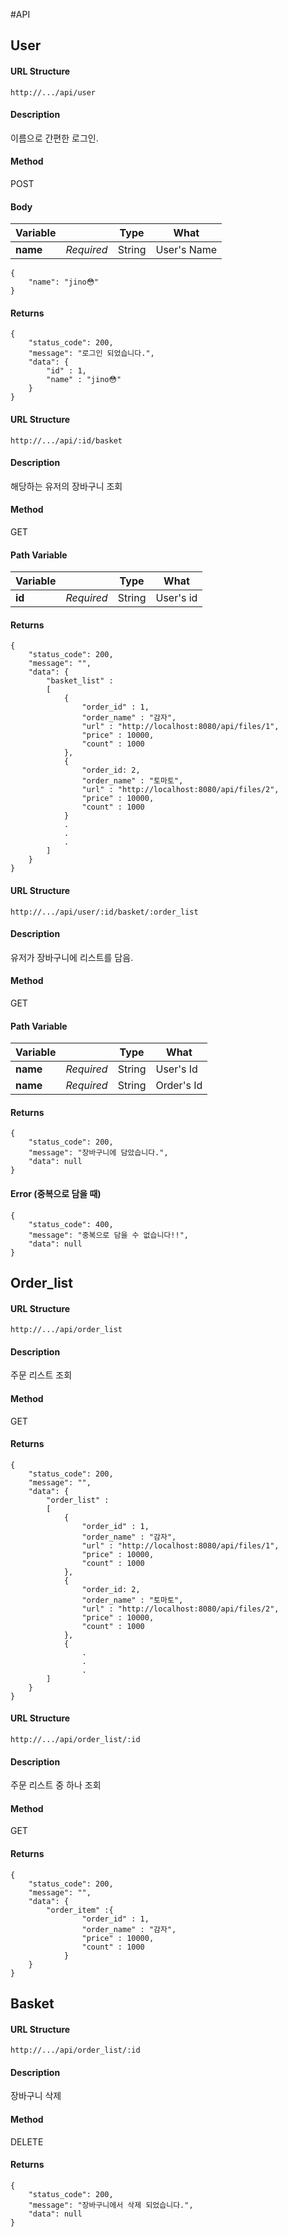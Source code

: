 #API

## User

#### URL Structure
`http://.../api/user`

#### Description
이름으로 간편한 로그인.

#### Method
POST

#### Body
| Variable |  | Type | What |
|---|---|---|----|
| **name** | *Required* | String |  User's Name  |

```
{
    "name": "jino😳"
}
```

#### Returns
```
{
    "status_code": 200,
    "message": "로그인 되었습니다.",
    "data": {
        "id" : 1,
        "name" : "jino😳"
    }
}
```


#### URL Structure
`http://.../api/:id/basket`

#### Description
해당하는 유저의 장바구니 조회

#### Method
GET

#### Path Variable
| Variable |  | Type | What |
|---|---|---|----|
| **id** | *Required* | String |  User's id  |

#### Returns
```
{
    "status_code": 200,
    "message": "",
    "data": {
        "basket_list" : 
        [
            { 
                "order_id" : 1,
                "order_name" : "감자",
                "url" : "http://localhost:8080/api/files/1",
                "price" : 10000,
                "count" : 1000
            },
            {
                "order_id: 2,
                "order_name" : "토마토",
                "url" : "http://localhost:8080/api/files/2",
                "price" : 10000,
                "count" : 1000
            }
            .
            .
            .
        ]
    }
}
```



#### URL Structure
`http://.../api/user/:id/basket/:order_list`

#### Description
유저가 장바구니에 리스트를 담음.

#### Method
GET

#### Path Variable
| Variable |  | Type | What |
|---|---|---|----|
| **name** | *Required* | String |  User's Id  |
| **name** | *Required* | String |  Order's Id  |


#### Returns
```
{
    "status_code": 200,
    "message": "장바구니에 담았습니다.",
    "data": null
}
```

#### Error (중복으로 담을 때)
```
{
    "status_code": 400,
    "message": "중복으로 담을 수 없습니다!!",
    "data": null
}
```



## Order_list

#### URL Structure
`http://.../api/order_list`

#### Description
주문 리스트 조회

#### Method
GET

#### Returns
```
{
    "status_code": 200,
    "message": "",
    "data": {
        "order_list" : 
        [
            { 
                "order_id" : 1,
                "order_name" : "감자",
                "url" : "http://localhost:8080/api/files/1",
                "price" : 10000,
                "count" : 1000
            },
            {
                "order_id: 2,
                "order_name" : "토마토",
                "url" : "http://localhost:8080/api/files/2",
                "price" : 10000,
                "count" : 1000
            },
            {
                .
                .
                .
        ]
    }
}
```



#### URL Structure
`http://.../api/order_list/:id`

#### Description
주문 리스트 중 하나 조회

#### Method
GET

#### Returns
```
{
    "status_code": 200,
    "message": "",
    "data": {
        "order_item" :{
                "order_id" : 1,
                "order_name" : "감자",
                "price" : 10000,
                "count" : 1000
            }
    }
}
```

## Basket

#### URL Structure
`http://.../api/order_list/:id`

#### Description
장바구니 삭제

#### Method
DELETE

#### Returns
```
{
    "status_code": 200,
    "message": "장바구니에서 삭제 되었습니다.",
    "data": null
}
```


